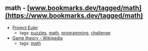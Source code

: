 math - [www.bookmarks.dev/tagged/math](https://www.bookmarks.dev/tagged/math)
---
* [Project Euler](https://projecteuler.net/)
    * tags: [puzzles](../tags/puzzles.md), [math](../tags/math.md), [programming](../tags/programming.md), [challenge](../tags/challenge.md)
* [Game theory - Wikipedia](https://en.wikipedia.org/wiki/Game_theory)
    * tags: [math](../tags/math.md)
